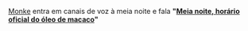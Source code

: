 [Monke](https://www.youtube.com/watch?v=X4UdnWoK754) entra em canais de voz à meia noite e fala **"[Meia noite, horário oficial do óleo de macaco](https://sayba.com.br/w/index.php/%C3%93leo_de_Macaco)"**
